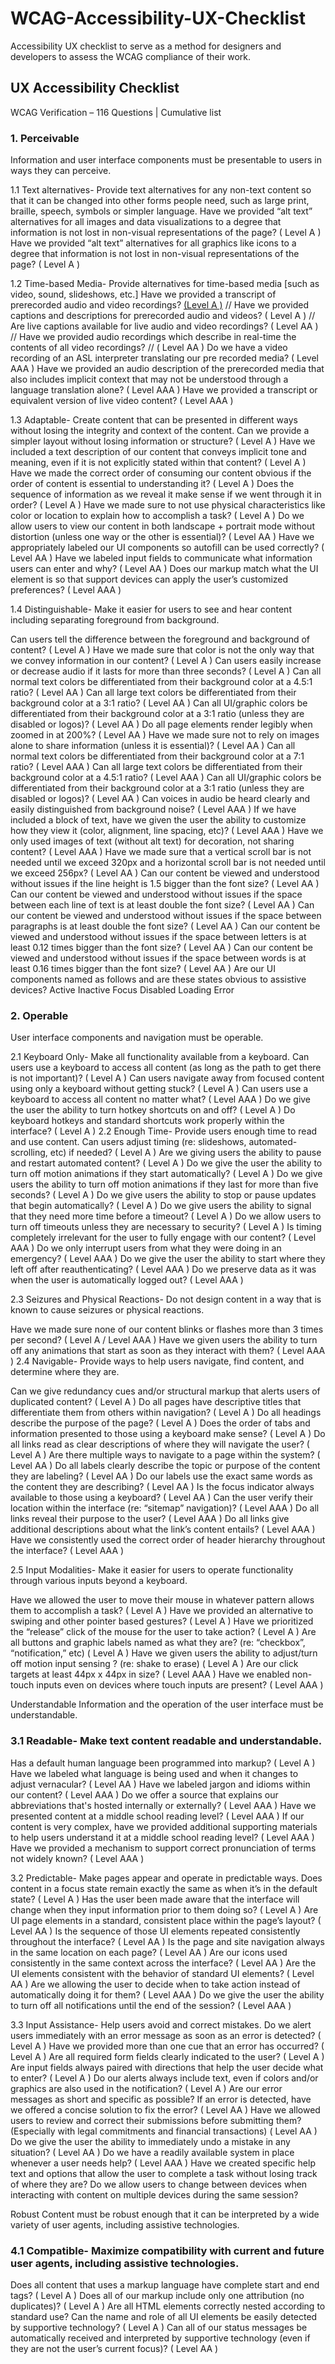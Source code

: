 <h1>WCAG-Accessibility-UX-Checklist</h1>
Accessibility UX checklist to serve as a method for designers and developers to assess the WCAG compliance of their work.

<h2>UX Accessibility Checklist</h2>
WCAG Verification – 116 Questions  |  Cumulative list


<h3>1. Perceivable 	</h3>
Information and user interface components must be presentable to users in ways they can perceive.



1.1   Text alternatives-  Provide text alternatives for any non-text content so that it can be changed into other forms people need, such as large print, braille, speech, symbols or simpler language.
Have we provided “alt text” alternatives for all images and data visualizations to a degree that information is not lost in non-visual representations of the page? ( Level A )
Have we provided “alt text” alternatives for all graphics like icons to a degree that information is not lost in non-visual representations of the page? ( Level A )


1.2   Time-based Media-  Provide alternatives for time-based media [such as video, sound, 
	slideshows, etc.]
Have we provided a transcript of prerecorded audio and video recordings? [(Level A )](https://www.w3.org/WAI/WCAG21/quickref/?showtechniques=111#non-text-content) //
Have we provided captions and descriptions for prerecorded audio and videos? ( Level A ) // 
Are live captions available for live audio and video recordings? ( Level AA ) // 
Have we provided audio recordings which describe in real-time the contents of all video recordings? // 
( Level AA )
Do we have a video recording of an ASL interpreter translating our pre recorded media? ( Level AAA )
Have we provided an audio description of the prerecorded media that also includes implicit context that may not be understood through a language translation alone? ( Level AAA )
Have we provided a transcript or equivalent version of live video content? ( Level AAA )


1.3   Adaptable-  Create content that can be presented in different ways without losing the integrity and 
	context of the content.
Can we provide a simpler layout without losing information or structure? ( Level A )
Have we included a text description of our content that conveys implicit tone and meaning, even if it is not explicitly stated within that content? ( Level A )
Have we made the correct order of consuming our content obvious if the order of content is essential to understanding it? ( Level A )
Does the sequence of information as we reveal it make sense if we went through it in order? ( Level A )
Have we made sure to not use physical characteristics like color or location to explain how to accomplish a task? ( Level A )
Do we allow users to view our content in both landscape + portrait mode without distortion (unless one way or the other is essential)? ( Level AA )
Have we appropriately labeled our UI components so autofill can be used correctly? ( Level AA )
Have we labeled input fields to communicate what information users can enter and why?  ( Level AA )
Does our markup match what the UI element is so that support devices can apply the user’s customized preferences? ( Level AAA )


1.4   Distinguishable-  Make it easier for users to see and hear content including separating 
	foreground from background.


Can users tell the difference between the foreground and background of content? ( Level A )
Have we made sure that color is not the only way that we convey information in our content? ( Level A )
Can users easily increase or decrease audio if it lasts for more than three seconds? ( Level A )
Can all normal text colors be differentiated from their background color at a 4.5:1 ratio? ( Level AA )
Can all large text colors be differentiated from their background color at a 3:1 ratio? ( Level AA )
Can all UI/graphic colors be differentiated from their background color at a 3:1 ratio (unless they are disabled or logos)? ( Level AA )
Do all page elements render legibly when zoomed in at 200%? ( Level AA )
Have we made sure not to rely on images alone to share information (unless it is essential)? ( Level AA )
Can all normal text colors be differentiated from their background color at a 7:1 ratio? ( Level AAA )
Can all large text colors be differentiated from their background color at a 4.5:1 ratio? ( Level AAA )
Can all UI/graphic colors be differentiated from their background color at a 3:1 ratio (unless they are disabled or logos)? ( Level AA )
Can voices in audio be heard clearly and easily distinguished from background noise? ( Level AAA )
If we have included a block of text, have we given the user the ability to customize how they view it (color, alignment, line spacing, etc)? ( Level AAA )
Have we only used images of text (without alt text) for decoration, not sharing content?  ( Level AAA )
Have we made sure that a vertical scroll bar is not needed until we exceed 320px and a horizontal scroll bar is not needed until we exceed 256px? ( Level AA )
Can our content be viewed and understood without issues if the line height is 1.5 bigger than the font size? ( Level AA )
Can our content be viewed and understood without issues if the space between each line of text is at least double the font size? ( Level AA )
Can our content be viewed and understood without issues if the space between paragraphs is at least double the font size? ( Level AA )
Can our content be viewed and understood without issues if the space between letters is at least 0.12 times bigger than the font size? ( Level AA )
Can our content be viewed and understood without issues if the space between words is at least 0.16 times bigger than the font size? ( Level AA )
Are our UI components named as follows and are these states obvious to assistive devices? 
Active
Inactive
Focus
Disabled
Loading
Error

<h3> 2. Operable 	</h3>
User interface components and navigation must be operable.


2.1   Keyboard Only-  Make all functionality available from a keyboard.
Can users use a keyboard to access all content (as long as the path to get there is not important)? 
( Level A )
Can users navigate away from focused content using only a keyboard without getting stuck? ( Level A )
Can users use a keyboard to access all content no matter what? ( Level AAA )
Do we give the user the ability to turn hotkey shortcuts on and off? ( Level A )
Do keyboard hotkeys and standard shortcuts work properly within the interface? ( Level A )
2.2   Enough Time-  Provide users enough time to read and use content.
Can users adjust timing (re: slideshows, automated-scrolling, etc) if needed? ( Level A )
Are we giving users the ability to pause and restart automated content? ( Level A )
Do we give the user the ability to turn off motion animations if they start automatically? ( Level A )
Do we give users the ability to turn off motion animations if they last for more than five seconds? 
( Level A )
Do we give users the ability to stop or pause updates that begin automatically? ( Level A )
Do we give users the ability to signal that they need more time before a timeout? ( Level A )
Do we allow users to turn off timeouts unless they are necessary to security? ( Level A )
Is timing completely irrelevant for the user to fully engage with our content? ( Level AAA )
Do we only interrupt users from what they were doing in an emergency? ( Level AAA )
Do we give the user the ability to start where they left off after reauthenticating? ( Level AAA )
Do we preserve data as it was when the user is automatically logged out? ( Level AAA )


2.3   Seizures and Physical Reactions-  Do not design content in a way that is known to cause seizures or physical reactions.

Have we made sure none of our content blinks or flashes more than 3 times per second? ( Level A / Level AAA )
Have we given users the ability to turn off any animations that start as soon as they interact with them? ( Level AAA )
2.4   Navigable-  Provide ways to help users navigate, find content, and determine where they are.

Can we give redundancy cues and/or structural markup that alerts users of duplicated content? 
( Level A )
Do all pages have descriptive titles that differentiate them from others within navigation? ( Level A ) 
Do all headings describe the purpose of the page? ( Level A ) 
Does the order of tabs and information presented to those using a keyboard make sense? ( Level A )
Do all links read as clear descriptions of where they will navigate the user? ( Level A )
Are there multiple ways to navigate to a page within the system? ( Level AA )
Do all labels clearly describe the topic or purpose of the content they are labeling? ( Level AA )
Do our labels use the exact same words as the content they are describing? ( Level AA )
Is the focus indicator always available to those using a keyboard? ( Level AA )
Can the user verify their location within the interface (re: “sitemap” navigation)? ( Level AAA )
Do all links reveal their purpose to the user? ( Level AAA )
Do all links give additional descriptions about what the link’s content entails? ( Level AAA )
Have we consistently used the correct order of header hierarchy throughout the interface? 
( Level AAA )


2.5   Input Modalities-  Make it easier for users to operate functionality through various inputs beyond a keyboard.

Have we allowed the user to move their mouse in whatever pattern allows them to accomplish a task? 
( Level A )
Have we provided an alternative to swiping and other pointer based gestures? ( Level A )
Have we prioritized the “release” click of the mouse for the user to take action? ( Level A )
Are all buttons and graphic labels named as what they are? (re: “checkbox”, “notification,” etc) ( Level A )
Have we given users the ability to adjust/turn off motion input sensing ? (re: shake to erase) ( Level A )
Are our click targets at least 44px x 44px in size? ( Level AAA )
Have we enabled non-touch inputs even on devices where touch inputs are present? ( Level AAA )



Understandable
Information and the operation of the user interface must be understandable.



<h3> 3.1   Readable-  Make text content readable and understandable. 	</h3>


Has a default human language been programmed into markup? ( Level A )
Have we labeled what language is being used and when it changes to adjust vernacular? ( Level AA )
Have we labeled jargon and idioms within our content? ( Level AAA )
Do we offer a source that explains our abbreviations that's hosted internally or externally? ( Level AAA )
Have we presented content at a middle school reading level? ( Level AAA )
If our content is very complex, have we provided additional supporting materials to help users understand it at a middle school reading level? ( Level AAA )
Have we provided a mechanism to support correct pronunciation of terms not widely known? 
( Level AAA )


3.2   Predictable-  Make pages appear and operate in predictable ways.
Does content in a focus state remain exactly the same as when it’s in the default state? ( Level A )
Has the user been made aware that the interface will change when they input information prior to them doing so? ( Level A )
Are UI page elements in a standard, consistent place within the page’s layout? ( Level AA )
Is the sequence of those UI elements repeated consistently throughout the interface? ( Level AA )
Is the page and site navigation always in the same location on each page? ( Level AA )
Are our icons used consistently in the same context across the interface? ( Level AA )
Are the UI elements consistent with the behavior of standard UI elements? ( Level AA )
Are we allowing the user to decide when to take action instead of automatically doing it for them?
 ( Level AAA )
Do we give the user the ability to turn off all notifications until the end of the session?  ( Level AAA )


3.3   Input Assistance-  Help users avoid and correct mistakes.
Do we alert users immediately with an error message as soon as an error is detected? ( Level A )
Have we provided more than one cue that an error has occurred? ( Level A )
Are all required form fields clearly indicated to the user? ( Level A )
Are input fields always paired with directions that help the user decide what to enter?  ( Level A )
Do our alerts always include text, even if colors and/or graphics are also used in the notification?
 ( Level A )
Are our error messages as short and specific as possible? 
If an error is detected, have we offered a concise solution to fix the error? ( Level AA )
Have we allowed users to review and correct their submissions before submitting them? (Especially with legal commitments and financial transactions) ( Level AA )
Do we give the user the ability to immediately undo a mistake in any situation? ( Level AA )
Do we have a readily available system in place whenever a user needs help? ( Level AAA )
Have we created specific help text and options that allow the user to complete a task without losing track of where they are?
Do we allow users to change between devices when interacting with content on multiple devices during the same session?



Robust
Content must be robust enough that it can be interpreted by a wide variety of user agents, including assistive technologies.



<h3>4.1   Compatible-  Maximize compatibility with current and future user agents, including assistive technologies. 	</h3>


Does all content that uses a markup language have complete start and end tags? ( Level A )
Does all of our markup include only one attribution (no duplicates)? ( Level A )
Are all HTML elements correctly nested according to standard use?
Can the name and role of all UI elements be easily detected by supportive technology? ( Level A )
Can all of our status messages be automatically received and interpreted by supportive technology (even if they are not the user’s current focus)? ( Level AA )


